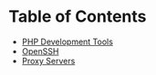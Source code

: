 Table of Contents
===

- [PHP Development Tools](https://github.com/stephen-hill/dev/blob/master/php.md)
- [OpenSSH](https://github.com/stephen-hill/dev/blob/master/openssh.md)
- [Proxy Servers](https://github.com/stephen-hill/dev/blob/master/proxy.md)
